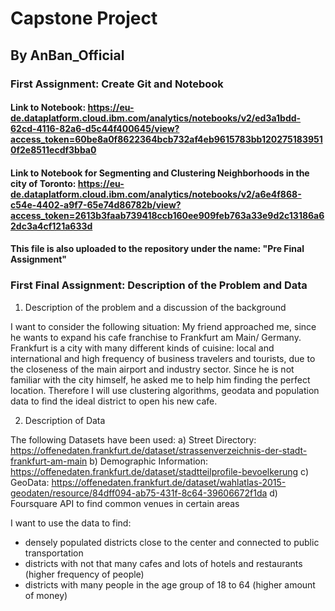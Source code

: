 # Capstone Project
## By AnBan_Official

### First Assignment: Create Git and Notebook

#### Link to Notebook: https://eu-de.dataplatform.cloud.ibm.com/analytics/notebooks/v2/ed3a1bdd-62cd-4116-82a6-d5c44f400645/view?access_token=60be8a0f8622364bcb732af4eb9615783bb1202751839510f2e8511ecdf3bba0


#### Link to Notebook for Segmenting and Clustering Neighborhoods in the city of Toronto: https://eu-de.dataplatform.cloud.ibm.com/analytics/notebooks/v2/a6e4f868-c54e-4402-a9f7-65e74d86782b/view?access_token=2613b3faab739418ccb160ee909feb763a33e9d2c13186a62dc3a4cf121a633d

#### This file is also uploaded to the repository under the name: "Pre Final Assignment"


### First Final Assignment: Description of the Problem and Data

1. Description of the problem and a discussion of the background

I want to consider the following situation: My friend approached me, since he wants to expand his cafe franchise to Frankfurt am Main/ Germany. Frankfurt is a city with many different kinds of cuisine: local and international and high frequency of business travelers and tourists, due to the closeness of the main airport and industry sector. Since he is not familiar with the city himself, he asked me to help him finding the perfect location. Therefore I will use clustering algorithms, geodata and population data to find the ideal district to open his new cafe.

2. Description of Data

The following Datasets have been used:
  a) Street Directory: https://offenedaten.frankfurt.de/dataset/strassenverzeichnis-der-stadt-frankfurt-am-main
  b) Demographic Information: https://offenedaten.frankfurt.de/dataset/stadtteilprofile-bevoelkerung
  c) GeoData: https://offenedaten.frankfurt.de/dataset/wahlatlas-2015-geodaten/resource/84dff094-ab75-431f-8c64-39606672f1da
  d) Foursquare API to find common venues in certain areas

I want to use the data to find:
- densely populated districts close to the center and connected to public transportation
- districts with not that many cafes and lots of hotels and restaurants (higher frequency of people)
- districts with many people in the age group of 18 to 64 (higher amount of money)
